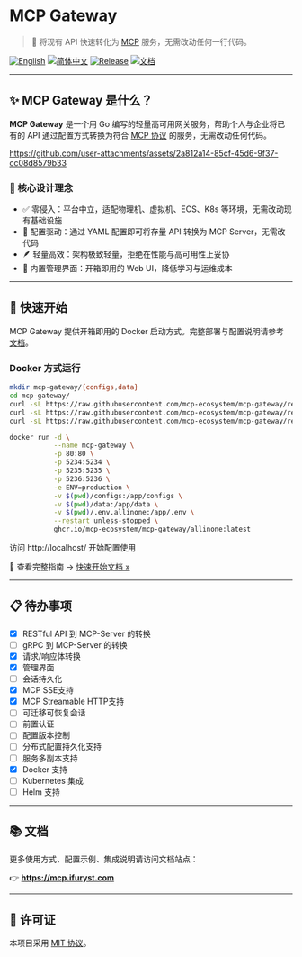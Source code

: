 # MCP Gateway

> 🚀 将现有 API 快速转化为 [MCP](https://modelcontextprotocol.io/) 服务，无需改动任何一行代码。

[![English](https://img.shields.io/badge/English-Click-yellow)](../README.md)
[![简体中文](https://img.shields.io/badge/简体中文-点击查看-orange)](README.zh-CN.md)
[![Release](https://img.shields.io/github/v/release/mcp-ecosystem/mcp-gateway)](https://github.com/mcp-ecosystem/mcp-gateway/releases)
[![文档](https://img.shields.io/badge/文档-在线阅读-blue)](https://mcp.ifuryst.com)

---

## ✨ MCP Gateway 是什么？

**MCP Gateway** 是一个用 Go 编写的轻量高可用网关服务，帮助个人与企业将已有的 API 通过配置方式转换为符合 [MCP 协议](https://modelcontextprotocol.io/) 的服务，无需改动任何代码。

https://github.com/user-attachments/assets/2a812a14-85cf-45d6-9f37-cc08d8579b33

### 🔧 核心设计理念

- ✅ 零侵入：平台中立，适配物理机、虚拟机、ECS、K8s 等环境，无需改动现有基础设施
- 🔄 配置驱动：通过 YAML 配置即可将存量 API 转换为 MCP Server，无需改代码
- 🪶 轻量高效：架构极致轻量，拒绝在性能与高可用性上妥协
- 🧭 内置管理界面：开箱即用的 Web UI，降低学习与运维成本

---

## 🚀 快速开始

MCP Gateway 提供开箱即用的 Docker 启动方式。完整部署与配置说明请参考 [文档](https://mcp.ifuryst.com/getting-started/quick-start)。

### Docker 方式运行

```bash
mkdir mcp-gateway/{configs,data}
cd mcp-gateway/
curl -sL https://raw.githubusercontent.com/mcp-ecosystem/mcp-gateway/refs/heads/main/configs/apiserver.yaml -o configs/apiserver.yaml
curl -sL https://raw.githubusercontent.com/mcp-ecosystem/mcp-gateway/refs/heads/main/configs/mcp-gateway.yaml -o configs/mcp-gateway.yaml
curl -sL https://raw.githubusercontent.com/mcp-ecosystem/mcp-gateway/refs/heads/main/.env.example -o .env.allinone

docker run -d \
           --name mcp-gateway \
           -p 80:80 \
           -p 5234:5234 \
           -p 5235:5235 \
           -p 5236:5236 \
           -e ENV=production \
           -v $(pwd)/configs:/app/configs \
           -v $(pwd)/data:/app/data \
           -v $(pwd)/.env.allinone:/app/.env \
           --restart unless-stopped \
           ghcr.io/mcp-ecosystem/mcp-gateway/allinone:latest
```

访问 http://localhost/ 开始配置使用

📖 查看完整指南 → [快速开始文档 »](https://mcp.ifuryst.com/getting-started/quick-start)

---

## 📋 待办事项

- [x] RESTful API 到 MCP-Server 的转换
- [ ] gRPC 到 MCP-Server 的转换
- [x] 请求/响应体转换
- [x] 管理界面
- [ ] 会话持久化
- [x] MCP SSE支持
- [x] MCP Streamable HTTP支持
- [ ] 可迁移可恢复会话
- [ ] 前置认证
- [ ] 配置版本控制
- [ ] 分布式配置持久化支持
- [ ] 服务多副本支持
- [x] Docker 支持
- [ ] Kubernetes 集成
- [ ] Helm 支持

---

## 📚 文档

更多使用方式、配置示例、集成说明请访问文档站点：

👉 **https://mcp.ifuryst.com**

---

## 📄 许可证

本项目采用 [MIT 协议](../LICENSE)。

